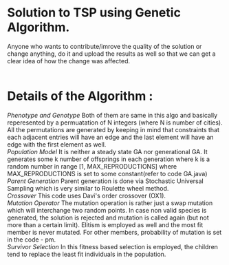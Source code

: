 # Solution to TSP using Genetic Algorithm.


Anyone who wants to contribute/imrove the quality of the solution or change anything, do it and upload the results as well so that we can get a clear idea of how the change was affected.
<br />
<br />
# Details of the Algorithm :

_Phenotype and Genotype_
Both of them are same in this algo and basically reperesented by a permuatation of N integers (where N is number of cities). All the permutations are generated by keeping in mind that constraints that each adjacent entries will have an edge and the last element will have an edge with the first element as well.
<br />
*Population Model*
It is neither a steady state GA nor generational GA. It generates some k number of offsprings in each generation where k is a random number in range [1, MAX_REPRODUCTIONS] where MAX_REPRODUCTIONS is set to some constant(refer to code GA.java)
<br />
*Parent Generation*
Parent generation is done via Stochastic Universal Sampling which is very similar to Roulette wheel method. 
<br />
*Crossover*
This code uses Davi's order crossover (OX1).
<br />
*Mutation Operator*
The mutation operation is rather just a swap mutation which will interchange two random points. In case non valid species is generated, the solution is rejected and mutation is called again (but not more than a certain limit). 
Elitism is employed as well and the most fit member is never mutated. For other members, probability of mutation is set in the code - pm.
<br />
*Survivor Selection*
In this fitness based selection is employed, the children tend to replace the least fit individuals in the population. 
<br />
